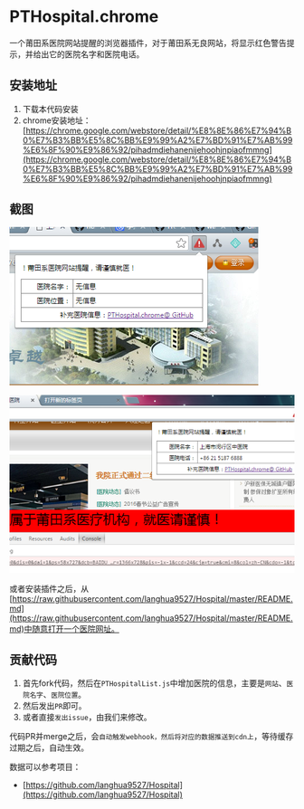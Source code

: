 # PTHospital.chrome

一个莆田系医院网站提醒的浏览器插件，对于莆田系无良网站，将显示红色警告提示，并给出它的医院名字和医院电话。

## 安装地址

1. 下载本代码安装
2. chrome安装地址：[https://chrome.google.com/webstore/detail/%E8%8E%86%E7%94%B0%E7%B3%BB%E5%8C%BB%E9%99%A2%E7%BD%91%E7%AB%99%E6%8F%90%E9%86%92/pihadmdiehanenijehoohjnpiaofmmng](https://chrome.google.com/webstore/detail/%E8%8E%86%E7%94%B0%E7%B3%BB%E5%8C%BB%E9%99%A2%E7%BD%91%E7%AB%99%E6%8F%90%E9%86%92/pihadmdiehanenijehoohjnpiaofmmng)

## 截图

![screenshot/screenshot_1.png](screenshot/screenshot_1.png)

![screenshot/screenshot_2.png](screenshot/screenshot_2.png)

或者安装插件之后，从[https://raw.githubusercontent.com/langhua9527/Hospital/master/README.md](https://raw.githubusercontent.com/langhua9527/Hospital/master/README.md)中随意打开一个医院网址。


## 贡献代码

1. 首先fork代码，然后在`PTHospitalList.js`中增加医院的信息，主要是`网站`、`医院名字`、`医院位置`。
2. 然后发出`PR`即可。
3. 或者直接`发出issue`，由我们来修改。

代码PR并merge之后，会`自动触发webhook，然后将对应的数据推送到cdn上`，等待缓存过期之后，自动生效。

数据可以参考项目：

 - [https://github.com/langhua9527/Hospital](https://github.com/langhua9527/Hospital)
